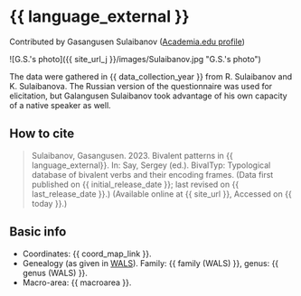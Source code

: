# {{ language_external }}
Contributed by Gasangusen Sulaibanov ([Academia.edu profile](https://independent.academia.edu/GasangusenSulaibanov))

![G.S.'s photo]({{ site_url_j }}/images/Sulaibanov.jpg "G.S.'s photo")

The data were gathered in {{ data_collection_year }} from R. Sulaibanov and K. Sulaibanova. The Russian version of the questionnaire was used for elicitation, but Galangusen Sulaibanov took advantage of his own capacity of a native speaker as well.

## How to cite
> Sulaibanov, Gasangusen. 2023. Bivalent patterns in {{ language_external}}. 
> In: Say, Sergey (ed.). BivalTyp: Typological database of bivalent verbs and their encoding frames. 
> (Data first published on {{ initial_release_date }}; 
> last revised on {{ last_release_date }}.) (Available online at {{ site_url }}, 
> Accessed on {{ today }}.)

## Basic info
- Coordinates: {{ coord_map_link }}.
- Genealogy (as given in [WALS](https://wals.info/)). Family: {{ family (WALS) }}, genus: {{ genus (WALS) }}.
- Macro-area: {{ macroarea }}.

